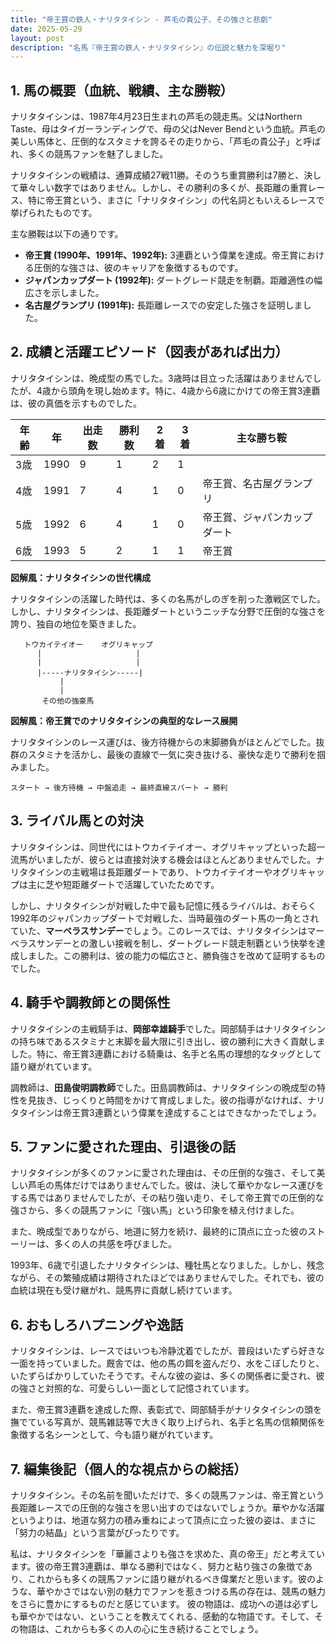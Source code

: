 ```yaml
---
title: "帝王賞の鉄人・ナリタタイシン - 芦毛の貴公子、その強さと悲劇"
date: 2025-05-29
layout: post
description: "名馬『帝王賞の鉄人・ナリタタイシン』の伝説と魅力を深堀り"
---
```


## 1. 馬の概要（血統、戦績、主な勝鞍）

ナリタタイシンは、1987年4月23日生まれの芦毛の競走馬。父はNorthern Taste、母はタイガーランディングで、母の父はNever Bendという血統。芦毛の美しい馬体と、圧倒的なスタミナを誇るその走りから、「芦毛の貴公子」と呼ばれ、多くの競馬ファンを魅了しました。

ナリタタイシンの戦績は、通算成績27戦11勝。そのうち重賞勝利は7勝と、決して華々しい数字ではありません。しかし、その勝利の多くが、長距離の重賞レース、特に帝王賞という、まさに「ナリタタイシン」の代名詞ともいえるレースで挙げられたものです。

主な勝鞍は以下の通りです。

* **帝王賞 (1990年、1991年、1992年):** 3連覇という偉業を達成。帝王賞における圧倒的な強さは、彼のキャリアを象徴するものです。
* **ジャパンカップダート (1992年):** ダートグレード競走を制覇。距離適性の幅広さを示しました。
* **名古屋グランプリ (1991年):** 長距離レースでの安定した強さを証明しました。


## 2. 成績と活躍エピソード（図表があれば出力）

ナリタタイシンは、晩成型の馬でした。3歳時は目立った活躍はありませんでしたが、4歳から頭角を現し始めます。特に、4歳から6歳にかけての帝王賞3連覇は、彼の真価を示すものでした。

| 年齢 | 年 | 出走数 | 勝利数 | 2着 | 3着 | 主な勝ち鞍 |
|---|---|---|---|---|---|---|
| 3歳 | 1990 | 9 | 1 | 2 | 1 |  |
| 4歳 | 1991 | 7 | 4 | 1 | 0 | 帝王賞、名古屋グランプリ |
| 5歳 | 1992 | 6 | 4 | 1 | 0 | 帝王賞、ジャパンカップダート |
| 6歳 | 1993 | 5 | 2 | 1 | 1 | 帝王賞 |


**図解風：ナリタタイシンの世代構成**

ナリタタイシンの活躍した時代は、多くの名馬がしのぎを削った激戦区でした。しかし、ナリタタイシンは、長距離ダートというニッチな分野で圧倒的な強さを誇り、独自の地位を築きました。


```
   トウカイテイオー    オグリキャップ      
      |                     |
      |                     |
      |-----ナリタタイシン-----|
           |
           |
       その他の強豪馬
```

**図解風：帝王賞でのナリタタイシンの典型的なレース展開**

ナリタタイシンのレース運びは、後方待機からの末脚勝負がほとんどでした。抜群のスタミナを活かし、最後の直線で一気に突き抜ける、豪快な走りで勝利を掴みました。

```
スタート → 後方待機 → 中盤追走 → 最終直線スパート → 勝利
```


## 3. ライバル馬との対決

ナリタタイシンは、同世代にはトウカイテイオー、オグリキャップといった超一流馬がいましたが、彼らとは直接対決する機会はほとんどありませんでした。ナリタタイシンの主戦場は長距離ダートであり、トウカイテイオーやオグリキャップは主に芝や短距離ダートで活躍していたためです。

しかし、ナリタタイシンが対戦した中で最も記憶に残るライバルは、おそらく1992年のジャパンカップダートで対戦した、当時最強のダート馬の一角とされていた、**マーベラスサンデー**でしょう。このレースでは、ナリタタイシンはマーベラスサンデーとの激しい接戦を制し、ダートグレード競走制覇という快挙を達成しました。この勝利は、彼の能力の幅広さと、勝負強さを改めて証明するものでした。


## 4. 騎手や調教師との関係性

ナリタタイシンの主戦騎手は、**岡部幸雄騎手**でした。岡部騎手はナリタタイシンの持ち味であるスタミナと末脚を最大限に引き出し、彼の勝利に大きく貢献しました。特に、帝王賞3連覇における騎乗は、名手と名馬の理想的なタッグとして語り継がれています。

調教師は、**田島俊明調教師**でした。田島調教師は、ナリタタイシンの晩成型の特性を見抜き、じっくりと時間をかけて育成しました。彼の指導がなければ、ナリタタイシンは帝王賞3連覇という偉業を達成することはできなかったでしょう。


## 5. ファンに愛された理由、引退後の話

ナリタタイシンが多くのファンに愛された理由は、その圧倒的な強さ、そして美しい芦毛の馬体だけではありませんでした。彼は、決して華やかなレース運びをする馬ではありませんでしたが、その粘り強い走り、そして帝王賞での圧倒的な強さから、多くの競馬ファンに「強い馬」という印象を植え付けました。

また、晩成型でありながら、地道に努力を続け、最終的に頂点に立った彼のストーリーは、多くの人の共感を呼びました。

1993年、6歳で引退したナリタタイシンは、種牡馬となりました。しかし、残念ながら、その繁殖成績は期待されたほどではありませんでした。それでも、彼の血統は現在も受け継がれ、競馬界に貢献し続けています。


## 6. おもしろハプニングや逸話

ナリタタイシンは、レースではいつも冷静沈着でしたが、普段はいたずら好きな一面を持っていました。厩舎では、他の馬の餌を盗んだり、水をこぼしたりと、いたずらばかりしていたそうです。そんな彼の姿は、多くの関係者に愛され、彼の強さと対照的な、可愛らしい一面として記憶されています。

また、帝王賞3連覇を達成した際、表彰式で、岡部騎手がナリタタイシンの頭を撫でている写真が、競馬雑誌等で大きく取り上げられ、名手と名馬の信頼関係を象徴する名シーンとして、今も語り継がれています。


## 7. 編集後記（個人的な視点からの総括）

ナリタタイシン。その名前を聞いただけで、多くの競馬ファンは、帝王賞という長距離レースでの圧倒的な強さを思い出すのではないでしょうか。華やかな活躍というよりは、地道な努力の積み重ねによって頂点に立った彼の姿は、まさに「努力の結晶」という言葉がぴったりです。

私は、ナリタタイシンを「華麗さよりも強さを求めた、真の帝王」だと考えています。彼の帝王賞3連覇は、単なる勝利ではなく、努力と粘り強さの象徴であり、これからも多くの競馬ファンに語り継がれるべき偉業だと思います。彼のような、華やかさではない別の魅力でファンを惹きつける馬の存在は、競馬の魅力をさらに豊かにするものだと感じています。  彼の物語は、成功への道は必ずしも華やかではない、ということを教えてくれる、感動的な物語です。そして、その物語は、これからも多くの人の心に生き続けることでしょう。
